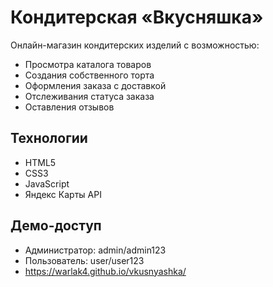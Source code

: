 # Кондитерская «Вкусняшка»

Онлайн-магазин кондитерских изделий с возможностью:
- Просмотра каталога товаров
- Создания собственного торта
- Оформления заказа с доставкой
- Отслеживания статуса заказа
- Оставления отзывов

## Технологии
- HTML5
- CSS3
- JavaScript
- Яндекс Карты API

## Демо-доступ
- Администратор: admin/admin123
- Пользователь: user/user123
- https://warlak4.github.io/vkusnyashka/
